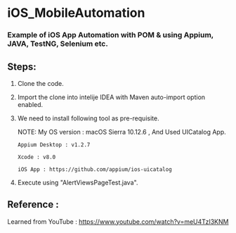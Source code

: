 # iOS_MobileAutomation

### Example of iOS App Automation with POM & using Appium, JAVA, TestNG, Selenium etc.

## Steps:

1. Clone the code.
2. Import the clone into intelije IDEA with Maven auto-import option enabled.
3. We need to install following tool as pre-requisite.
     
     NOTE: My OS version : macOS Sierra 10.12.6 , And Used UICatalog App.
       
       Appium Desktop : v1.2.7 
       
       Xcode : v8.0
       
       iOS App : https://github.com/appium/ios-uicatalog 
       
4. Execute using "AlertViewsPageTest.java".

## Reference :
  Learned from YouTube : https://www.youtube.com/watch?v=meU4TzI3KNM
    

